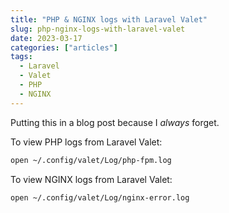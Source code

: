 ```yaml
---
title: "PHP & NGINX logs with Laravel Valet"
slug: php-nginx-logs-with-laravel-valet
date: 2023-03-17
categories: ["articles"]
tags:
  - Laravel
  - Valet
  - PHP
  - NGINX
---
```


Putting this in a blog post because I _always_ forget.

To view PHP logs from Laravel Valet:

```sh {.short}
open ~/.config/valet/Log/php-fpm.log
```

To view NGINX logs from Laravel Valet:

```sh {.short}
open ~/.config/valet/Log/nginx-error.log
```
